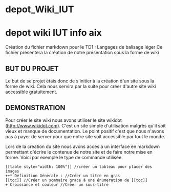 # depot_Wiki_IUT
depot wiki IUT info aix
======

Création du fichier markdown pour le TD1 : Langages de balisage léger 
Ce fichier présentera la création de notre présentation sous la forme de wiki 

BUT DU PROJET
----
Le but de se projet étais donc de s'initier à la création d'un site sous la forme de wiki. Cela nous servira par la suite pour créer d'autre site wiki accessible gratuitement. 

DEMONSTRATION
------

Pour créer le site wiki nous avons utiliser le site wikidot (http://www.wikidot.com). C'est un site simple d'utilisation malgrès qu'il soit vieux et manque de documentation. Le point positif c'est que nous n'avons pas à payer de server pour que notre site soit accessible par tout le monde.

Lors de la creation du site nous avons acces a un interface en markdown permettant d'écrire le contenue de notre site et de faire notre mise en forme.
Voici par exemple le type de commande utilisée

```MarkdownSession 
[[table style="width: 100%"]] //créer un tableau pour placer des images
++* Définition Générale : //Créer un titre en gras 
[[toc]] //Créer un sommaire grace à une énumeration de [[toc]]
+ Croissance et couleur //Créer un sous-titre 
```


